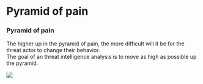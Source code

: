 # Pyramid of pain

### Pyramid of pain

The higher up in the pyramid of pain, the more difficult will it be for the threat actor to change their behavior.\
The goal of an threat intelligence analysis is to move as high as possible up the pyramid.

![](https://remnote-user-data.s3.amazonaws.com/g5p1PSh-1o05NUSgQmhouqlrwO9f18sqF-tml3DI0VwG9TkkqWk7Xzm6BGO3EDTf13uRFDTLFHUOpy8Smhhakct4i4OtYx\_l9ZEd6GexLn0tGt75mY\_L2hRbLe7R\_SfI.png)
